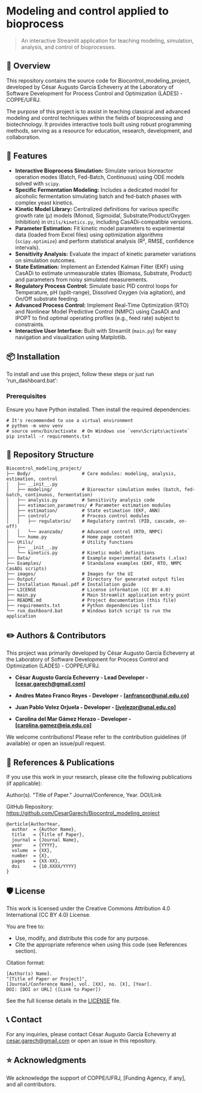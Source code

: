 # Modeling and control applied to bioprocess
> An interactive Streamlit application for teaching modeling, simulation, analysis, and control of bioprocesses.

## 📖 Overview
This repository contains the source code for Biocontrol_modeling_project, developed by César Augusto García Echeverry at the Laboratory of Software Development for Process Control and Optimization (LADES) - COPPE/UFRJ.

The purpose of this project is to assist in teaching classical and advanced modeling and control techniques within the fields of bioprocessing and biotechnology. It provides interactive tools built using robust programming methods, serving as a resource for education, research, development, and collaboration.

## 🚀 Features
- **Interactive Bioprocess Simulation:** Simulate various bioreactor operation modes (Batch, Fed-Batch, Continuous) using ODE models solved with `scipy`.
- **Specific Fermentation Modeling:** Includes a dedicated model for alcoholic fermentation simulating batch and fed-batch phases with complex yeast kinetics.
- **Kinetic Model Library:** Centralized definitions for various specific growth rate ($\mu$) models (Monod, Sigmoidal, Substrate/Product/Oxygen Inhibition) in `Utils/kinetics.py`, including CasADi-compatible versions.
- **Parameter Estimation:** Fit kinetic model parameters to experimental data (loaded from Excel files) using optimization algorithms (`scipy.optimize`) and perform statistical analysis (R², RMSE, confidence intervals).
- **Sensitivity Analysis:** Evaluate the impact of kinetic parameter variations on simulation outcomes.
- **State Estimation:** Implement an Extended Kalman Filter (EKF) using CasADi to estimate unmeasurable states (Biomass, Substrate, Product) and parameters from noisy simulated measurements.
- **Regulatory Process Control:** Simulate basic PID control loops for Temperature, pH (split-range), Dissolved Oxygen (via agitation), and On/Off substrate feeding.
- **Advanced Process Control:** Implement Real-Time Optimization (RTO) and Nonlinear Model Predictive Control (NMPC) using CasADi and IPOPT to find optimal operating profiles (e.g., feed rate) subject to constraints.
- **Interactive User Interface:** Built with Streamlit (`main.py`) for easy navigation and visualization using Matplotlib.

## 📦 Installation
To install and use this project, follow these steps or just run 'run_dashboard.bat':

### Prerequisites
Ensure you have Python installed. Then install the required dependencies:
```
# It's recommended to use a virtual environment
# python -m venv venv
# source venv/bin/activate  # On Windows use `venv\Scripts\activate`
pip install -r requirements.txt
```

## 📂 Repository Structure

```text
Biocontrol_modeling_project/
├── Body/                   # Core modules: modeling, analysis, estimation, control
│   ├── __init__.py
│   ├── modeling/           # Bioreactor simulation modes (batch, fed-batch, continuous, fermentation)
│   ├── analysis.py         # Sensitivity analysis code
│   ├── estimacion_parametros/ # Parameter estimation modules
│   ├── estimation/         # State estimation (EKF, ANN)
│   ├── control/            # Process control modules
│   │   ├── regulatorio/    # Regulatory control (PID, cascade, on-off)
│   │   └── avanzado/       # Advanced control (RTO, NMPC)
│   └── home.py             # Home page content
├── Utils/                  # Utility functions
│   ├── __init__.py
│   └── kinetics.py         # Kinetic model definitions
├── Data/                   # Example experimental datasets (.xlsx)
├── Examples/               # Standalone examples (EKF, RTO, NMPC CasADi scripts)
├── images/                 # Images for the UI
├── Output/                 # Directory for generated output files
├── Installation Manual.pdf # Installation guide
├── LICENSE                 # License information (CC BY 4.0)
├── main.py                 # Main Streamlit application entry point
├── README.md               # Project documentation (this file)
├── requirements.txt        # Python dependencies list
└── run_dashboard.bat       # Windows batch script to run the application
```

## ✏️ Authors & Contributors

This project was primarily developed by César Augusto García Echeverry at the Laboratory of Software Development for Process Control and Optimization (LADES) - COPPE/UFRJ.

- **César Augusto García Echeverry - Lead Developer - [cesar.garech@gmail.com]**

- **Andres Mateo Franco Reyes - Developer - [anfrancor@unal.edu.co]**

- **Juan Pablo Velez Orjuela - Developer - [jvelezor@unal.edu.co]**

- **Carolina del Mar Gámez Herazo - Developer - [carolina.gamez@eia.edu.co]**


We welcome contributions! Please refer to the contribution guidelines (if available) or open an issue/pull request.


## 🔬 References & Publications
If you use this work in your research, please cite the following publications (if applicable):

Author(s). "Title of Paper." Journal/Conference, Year. DOI/Link

GitHub Repository: https://github.com/CesarGarech/Biocontrol_modeling_project

```text
@article{AuthorYear,
  author  = {Author Name},
  title   = {Title of Paper},
  journal = {Journal Name},
  year    = {YYYY},
  volume  = {XX},
  number  = {X},
  pages   = {XX-XX},
  doi     = {10.XXXX/YYYY}
}
```
## 🛡 License
This work is licensed under the Creative Commons Attribution 4.0 International (CC BY 4.0) License.

You are free to:
- Use, modify, and distribute this code for any purpose.
- Cite the appropriate reference when using this code (see References section).

Citation format:
```text
[Author(s) Name].
"[Title of Paper or Project]",
[Journal/Conference Name], vol. [XX], no. [X], [Year].
DOI: [DOI or URL] ([Link to Paper])
```
See the full license details in the [LICENSE](LICENSE) file.

## 📞 Contact
For any inquiries, please contact César Augusto García Echeverry at cesar.garech@gmail.com or open an issue in this repository.

## ⭐ Acknowledgments
We acknowledge the support of COPPE/UFRJ, [Funding Agency, if any], and all contributors.
